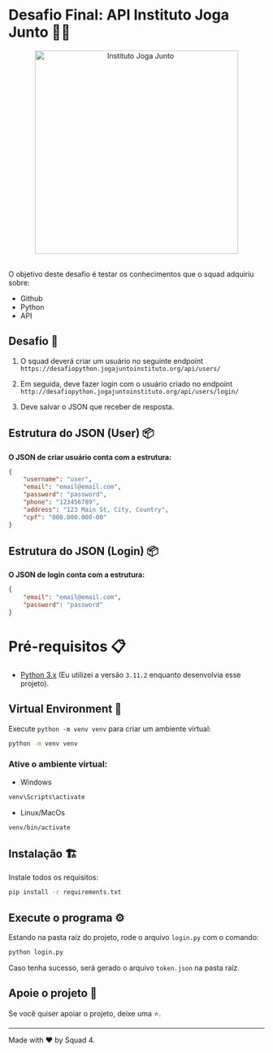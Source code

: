 # Desafio Final: API Instituto Joga Junto 💛🔆

<div align="center">
  <picture>
    <source srcset="https://www.jogajuntoinstituto.org/image/Logo_about.png" media="(prefers-color-scheme: light)">
    <img title="Instituto Joga Junto" alt="Instituto Joga Junto" href="https://www.jogajuntoinstituto.org/" src="https://github.com/rodrigomolter/qa-institutojogajunto/assets/57466763/acf43fcb-f91a-450d-9291-90b479b07064" width="400px">   
  </picture>
</div>
<br>

O objetivo deste desafio é testar os conhecimentos que o
squad adquiriu sobre:
- Github
- Python
- API

## Desafio 🎯
1. O squad deverá criar um usuário no seguinte endpoint `https://desafiopython.jogajuntoinstituto.org/api/users/`

2. Em seguida, deve fazer login com o usuário criado no endpoint `http://desafiopython.jogajuntoinstituto.org/api/users/login/`

3. Deve salvar o JSON que receber de resposta.


## Estrutura do JSON (User) 📦
 **O JSON de criar usuário conta com a estrutura:**
```json
{
    "username": "user",
    "email": "email@email.com",
    "password": "password",
    "phone": "123456789",
    "address": "123 Main St, City, Country",
    "cpf": "000.000.000-00"
}
```


## Estrutura do JSON (Login) 📦
**O JSON de login conta com a estrutura:**
```json
{
    "email": "email@email.com",
    "password": "password"
}
```
# Pré-requisitos 📋
- [Python 3.x](https://www.python.org/downloads/) (Eu utilizei a versão `3.11.2` enquanto desenvolvia esse projeto).

## Virtual Environment 🌲
Execute `python -m venv venv` para criar um ambiente virtual:
```bash
python -m venv venv
```

### Ative o ambiente virtual:

- Windows

```bash
venv\Scripts\activate
```
- Linux/MacOs
  
```bash
venv/bin/activate
```

## Instalação 🏗️
Instale todos os requisitos:
```bash
pip install -r requirements.txt
```

## Execute o programa ⚙️
Estando na pasta raíz do projeto, rode o arquivo `login.py` com o comando:
```bash
python login.py
```
Caso tenha sucesso, será gerado o arquivo `token.json` na pasta raíz.

## Apoie o projeto 🙌

Se você quiser apoiar o projeto, deixe uma ⭐.

___

Made with ❤️ by Squad 4.
